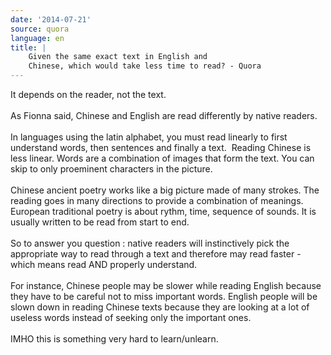 ```yaml
---
date: '2014-07-21'
source: quora
language: en
title: |
    Given the same exact text in English and
    Chinese, which would take less time to read? - Quora
---
```


It depends on the reader, not the text.\
\
As Fionna said, Chinese and English are read differently by native
readers.\
\
In languages using the latin alphabet, you must read linearly to first
understand words, then sentences and finally a text.  Reading Chinese is
less linear. Words are a combination of images that form the text. You
can skip to only proeminent characters in the picture.\
\
Chinese ancient poetry works like a big picture made of many strokes.
The reading goes in many directions to provide a combination of
meanings. European traditional poetry is about rythm, time, sequence of
sounds. It is usually written to be read from start to end.\
 \
So to answer you question : native readers will instinctively pick the
appropriate way to read through a text and therefore may read faster -
which means read AND properly understand.\
\
For instance, Chinese people may be slower while reading English because
they have to be careful not to miss important words. English people will
be slown down in reading Chinese texts because they are looking at a lot
of useless words instead of seeking only the important ones.\
\
IMHO this is something very hard to learn/unlearn.
